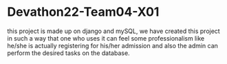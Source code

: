 # Devathon22-Team04-X01

this project is made up on django and mySQL, we have created this project in such a way that one who uses it can feel some professionalism like he/she is actually registering for his/her admission and also the admin can perform the desired tasks on the database.

